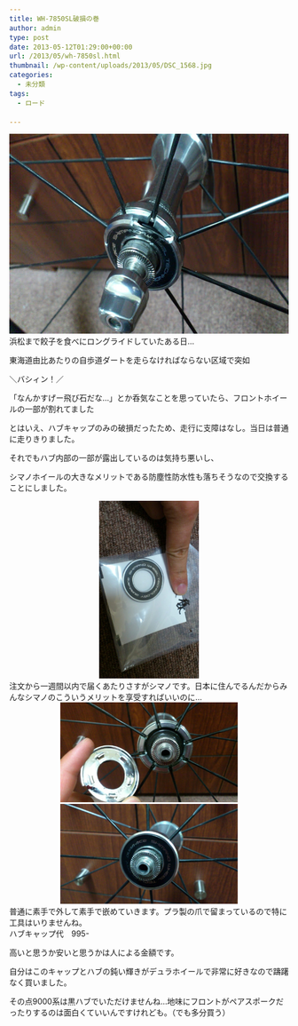 ```yaml
---
title: WH-7850SL破損の巻
author: admin
type: post
date: 2013-05-12T01:29:00+00:00
url: /2013/05/wh-7850sl.html
thumbnail: /wp-content/uploads/2013/05/DSC_1568.jpg
categories:
  - 未分類
tags:
  - ロード

---
```

<img border="0" height="360" src="/wp-content/uploads/2013/05/DSC_1568.jpg" width="640" />浜松まで餃子を食べにロングライドしていたある日…

東海道由比あたりの自歩道ダートを走らなければならない区域で突如

＼バシィン！／

「なんかすげー飛び石だな…」とか呑気なことを思っていたら、フロントホイールの一部が割れてました

<div class="separator" style="clear: both; text-align: center;">
</div>



<div class="separator" style="clear: both; text-align: center;">
</div>

とはいえ、ハブキャップのみの破損だったため、走行に支障はなし。当日は普通に走りきりました。

それでもハブ内部の一部が露出しているのは気持ち悪いし、

シマノホイールの大きなメリットである防塵性防水性も落ちそうなので交換することにしました。

<div class="separator" style="clear: both; text-align: center;">
  <img border="0" height="320" src="/wp-content/uploads/2013/05/DSC_1570-576x1024.jpg" width="180" />
</div>

<div class="separator" style="clear: both; text-align: left;">
  注文から一週間以内で届くあたりさすがシマノです。日本に住んでるんだからみんなシマノのこういうメリットを享受すればいいのに…
</div>

<div class="separator" style="clear: both; text-align: center;">
  <img border="0" height="180" src="/wp-content/uploads/2013/05/DSC_1571-1024x576.jpg" width="320" />
</div>



<div class="separator" style="clear: both; text-align: center;">
  <img border="0" height="180" src="/wp-content/uploads/2013/05/DSC_1572-1024x576.jpg" width="320" />
</div>

<div class="separator" style="clear: both; text-align: left;">
  普通に素手で外して素手で嵌めていきます。プラ製の爪で留まっているので特に工具はいりませんね。
</div>

<div class="separator" style="clear: both; text-align: left;">
</div>

<div class="separator" style="clear: both; text-align: left;">
</div>

<div class="separator" style="clear: both; text-align: left;">
  ハブキャップ代　995-&nbsp;
</div>

高いと思うか安いと思うかは人による金額です。

自分はこのキャップとハブの鈍い輝きがデュラホイールで非常に好きなので躊躇なく買いました。

その点9000系は黒ハブでいただけませんね…地味にフロントがペアスポークだったりするのは面白くていいんですけれども。（でも多分買う）

